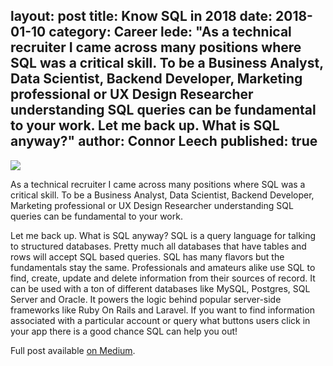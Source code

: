 layout: post
title: Know SQL in 2018
date: 2018-01-10
category: Career
lede: "As a technical recruiter I came across many positions where SQL was a critical skill. To be a Business Analyst, Data Scientist, Backend Developer, Marketing professional or UX Design Researcher understanding SQL queries can be fundamental to your work. Let me back up. What is SQL anyway?"
author: Connor Leech
published: true
---

![](https://cdn-images-1.medium.com/max/800/1*P4nj9fJjSeJ9-c0rwSZqlg.png)

As a technical recruiter I came across many positions where SQL was a critical skill. To be a Business Analyst, Data Scientist, Backend Developer, Marketing professional or UX Design Researcher understanding SQL queries can be fundamental to your work.

Let me back up. What is SQL anyway? SQL is a query language for talking to structured databases. Pretty much all databases that have tables and rows will accept SQL based queries. SQL has many flavors but the fundamentals stay the same. Professionals and amateurs alike use SQL to find, create, update and delete information from their sources of record. It can be used with a ton of different databases like MySQL, Postgres, SQL Server and Oracle. It powers the logic behind popular server-side frameworks like Ruby On Rails and Laravel. If you want to find information associated with a particular account or query what buttons users click in your app there is a good chance SQL can help you out!

Full post available [on Medium](https://medium.com/@connorleech/know-sql-in-2018-da375106fc4f).